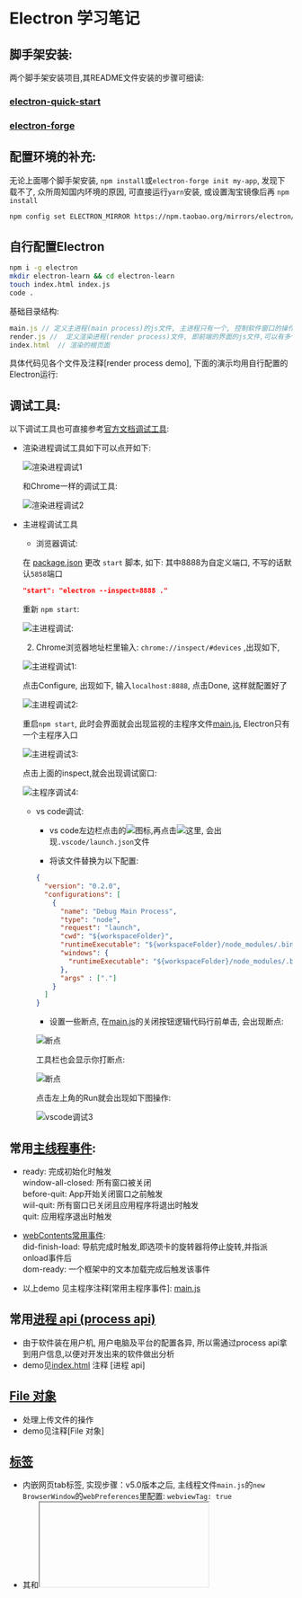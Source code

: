 # Electron 学习笔记
## 脚手架安装:
两个脚手架安装项目,其README文件安装的步骤可细读:
### [electron-quick-start](https://github.com/electron/electron-quick-start)
### [electron-forge](https://github.com/electron-userland/electron-forge)

## 配置环境的补充: 
无论上面哪个脚手架安装, `npm install`或`electron-forge init my-app`, 发现下载不了, 众所周知国内环境的原因, 可直接运行`yarn`安装, 或设置淘宝镜像后再 `npm install`
```bash
npm config set ELECTRON_MIRROR https://npm.taobao.org/mirrors/electron/
```
## 自行配置Electron
```bash
npm i -g electron
mkdir electron-learn && cd electron-learn
touch index.html index.js
code .
```
基础目录结构:  
```jsx
main.js // 定义主进程(main process)的js文件, 主进程只有一个, 控制软件窗口的操作等
render.js //  定义渲染进程(render process)文件, 即前端的界面的js文件,可以有多个
index.html  // 渲染的根页面
```
具体代码见各个文件及注释\[render process demo\], 下面的演示均用自行配置的Electron运行:

## 调试工具:
以下调试工具也可直接参考[官方文档调试工具](https://www.electronjs.org/docs/tutorial/debugging-main-process):

- 渲染进程调试工具如下可以点开如下:

  ![渲染进程调试1](./md-resources/render-process-devTools.JPG)

  和Chrome一样的调试工具:

  ![渲染进程调试2](./md-resources/render-process-devTools-2.JPG)

- 主进程调试工具  
  - 浏览器调试:  
  
  在 [package.json](./package.json) 更改 `start` 脚本, 如下: 其中8888为自定义端口, 不写的话默认`5858`端口

  ```json
  "start": "electron --inspect=8888 ."
  ```
  重新 `npm start`:
  
  ![主进程调试:](./md-resources/main-process-devTools.png)

  2. Chrome浏览器地址栏里输入: `chrome://inspect/#devices` ,出现如下, 

  ![主进程调试1:](./md-resources/main-process-Chrome.png)
  
  点击Configure, 出现如下, 输入`localhost:8888`, 点击Done, 这样就配置好了
  
  ![主进程调试2:](./md-resources/main-process-Chrome2.png)
  
  重启`npm start`, 此时会界面就会出现监视的主程序文件[main.js](./main.js), Electron只有一个主程序入口
  
  ![主进程调试3:](./md-resources/main-process-Chrome3.png)
  
  点击上面的inspect,就会出现调试窗口:
  
  ![主程序调试4:](./md-resources/main-process-Chrome4.png)

  - vs code调试:

    - vs code左边栏点击的![图标](./md-resources/main-process-vscode.png),再点击![这里](./md-resources/main-process-vscode1.png), 会出现`.vscode/launch.json`文件

    - 将该文件替换为以下配置:
    ```json
    {
      "version": "0.2.0",
      "configurations": [
        {
          "name": "Debug Main Process",
          "type": "node",
          "request": "launch",
          "cwd": "${workspaceFolder}",
          "runtimeExecutable": "${workspaceFolder}/node_modules/.bin/electron",
          "windows": {
            "runtimeExecutable": "${workspaceFolder}/node_modules/.bin/electron.cmd"
          },
          "args" : ["."]
        }
      ]
    }
    ```

    - 设置一些断点, 在[main.js](./main.js)的关闭按钮逻辑代码行前单击, 会出现断点:
    
    ![断点](md-resources/main-process-vscode2.png)
    
    工具栏也会显示你打断点:
    
    ![断点](md-resources/main-process-vscode3.png)

    点击左上角的Run就会出现如下图操作:
    
    ![vscode调试3](md-resources/main-process-vscode4.png)


## 常用[主线程事件](https://www.electronjs.org/docs/all#%E4%BA%8B%E4%BB%B6):
-  ready: 完成初始化时触发  
window-all-closed: 所有窗口被关闭  
before-quit: App开始关闭窗口之前触发  
wiil-quit: 所有窗口已关闭且应用程序将退出时触发  
quit: 应用程序退出时触发  

- [webContents常用事件](https://www.electronjs.org/docs/all#%E7%B1%BB-webcontents):  
did-finish-load: 导航完成时触发,即选项卡的旋转器将停止旋转,并指派onload事件后  
dom-ready: 一个框架中的文本加载完成后触发该事件

- 以上demo 见主程序注释\[常用主程序事件\]: [main.js](./main.js)

## 常用[进程 api (process api)](https://www.electronjs.org/docs/api/process)  
- 由于软件装在用户机, 用户电脑及平台的配置各异, 所以需通过process api拿到用户信息,以便对开发出来的软件做出分析
- demo见[index.html](./index.html) 注释 \[进程 api\]

## [File 对象](https://www.electronjs.org/docs/api/file-object)
- 处理上传文件的操作
- demo见注释\[File 对象\]

## [<webView>标签](https://www.electronjs.org/docs/api/webview-tag)
- 内嵌网页tab标签, 实现步骤：v5.0版本之后, 主线程文件`main.js`的`new BrowserWindow`的`webPreferences`里配置: `webviewTag: true`
- 其和<iframe>的区别, webview是单独开了一个进程,可以像主进程一样指定`nodeIntegration: true`，让网页可以直接写node代码的能力，即可直接操作文件, [使用方法](https://www.electronjs.org/docs/api/webview-tag#nodeintegration)
- 能使用新的脚本覆盖，嵌入到webView的网页中，[用法](https://www.electronjs.org/docs/api/webview-tag#preload)，`<webview preload="./test.js"></webview>`
- 其他常用api: [<webview>.insertCSS(css)](https://www.electronjs.org/docs/api/webview-tag#webviewinsertcsscss),[<webview>.executeJavaScript(code[, userGesture])](https://www.electronjs.org/docs/api/webview-tag#webviewexecutejavascriptcode-usergesture), [<webview>.isDevToolsOpened()](https://www.electronjs.org/docs/api/webview-tag#webviewisdevtoolsopened)